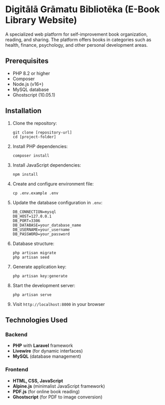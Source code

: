 # Digitālā Grāmatu Bibliotēka (E-Book Library Website)

A specialized web platform for self-improvement book organization, reading, and sharing. The platform offers books in categories such as health, finance, psychology, and other personal development areas.

## Prerequisites

- PHP 8.2 or higher
- Composer
- Node.js (v16+)
- MySQL database
- Ghostscript (10.05.1)

## Installation

1. Clone the repository:
   ```
   git clone [repository-url]
   cd [project-folder]
   ```

2. Install PHP dependencies:
   ```
   composer install
   ```

3. Install JavaScript dependencies:
   ```
   npm install
   ```

4. Create and configure environment file:
   ```
   cp .env.example .env
   ```

5. Update the database configuration in `.env`:
   ```
   DB_CONNECTION=mysql
   DB_HOST=127.0.0.1
   DB_PORT=3306
   DB_DATABASE=your_database_name
   DB_USERNAME=your_username
   DB_PASSWORD=your_password
   ```

6. Database structure:
   ```
   php artisan migrate
   php artisan seed
   ```

7. Generate application key:
   ```
   php artisan key:generate
   ```


9. Start the development server:
   ```
   php artisan serve
   ```

10. Visit `http://localhost:8000` in your browser

## Technologies Used

### Backend
- **PHP** with **Laravel** framework
- **Livewire** (for dynamic interfaces)
- **MySQL** (database management)

### Frontend
- **HTML, CSS, JavaScript**
- **Alpine.js** (minimalist JavaScript framework)
- **PDF.js** (for online book reading)
- **Ghostscript** (for PDF to image conversion)

